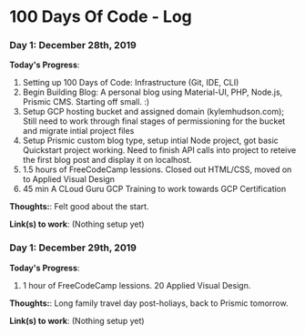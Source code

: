 # 100 Days Of Code - Log

### Day 1: December 28th, 2019

**Today's Progress**: 

1. Setting up 100 Days of Code: Infrastructure (Git, IDE, CLI) 
2. Begin Building Blog: A personal blog using Material-UI, PHP, Node.js, Prismic CMS. Starting off small. :) 
3. Setup GCP hosting bucket and assigned domain (kylemhudson.com); Still need to work through final stages of permissioning for the bucket and migrate intial project files
4. Setup Prismic custom blog type, setup intial Node project, got basic Quickstart project working. Need to finish API calls into project to reteive the first blog post and display it on localhost. 
5. 1.5 hours of FreeCodeCamp lessions. Closed out HTML/CSS, moved on to Applied Visual Design
6. 45 min A CLoud Guru GCP Training to work towards GCP Certification

**Thoughts:**: Felt good about the start. 

**Link(s) to work**: (Nothing setup yet)

### Day 1: December 29th, 2019

**Today's Progress**: 

1. 1 hour of FreeCodeCamp lessions. 20 Applied Visual Design. 

**Thoughts:**: Long family travel day post-holiays, back to Prismic tomorrow. 

**Link(s) to work**: (Nothing setup yet)